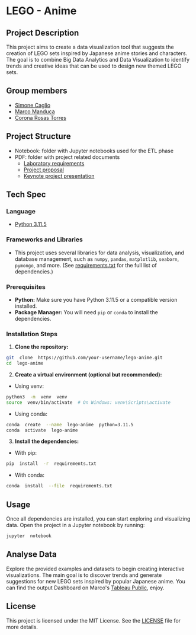 
# LEGO - Anime

## Project Description

This project aims to create a data visualization tool that suggests the creation of LEGO sets inspired by Japanese anime stories and characters. The goal is to combine Big Data Analytics and Data Visualization to identify trends and creative ideas that can be used to design new themed LEGO sets.

## Group members
- [Simone Caglio](mailto:s.caglio1@campus.unimib.it)
- [Marco Manduca](mailto:m.manduca@campus.unimib.it)
- [Corona Rosas Torres](mailto:c.rosastorres@campus.unimib.it)

## Project Structure
- Notebook: folder with Jupyter notebooks used for the ETL phase
- PDF: folder with project related documents
  - [Laboratory requirements](./PDF/Big_Data_Laboratory.pdf)
  - [Project proposal](./PDF/Proposal_Caglio_Manduca_Rosas.pdf)
  - [Keynote project presentation](./PDF/Presentazione_Caglio_Manduca_RosasTorres.pdf)

## Tech Spec
### Language
-  [Python 3.11.5](https://www.python.org/downloads/release/python-3115/)
### Frameworks and Libraries
-  This project uses several libraries for data analysis, visualization, and database management, such as `numpy`, `pandas`, `matplotlib`, `seaborn`, `pymongo`, and more. (See [requirements.txt](./requirements.txt) for the full list of dependencies.)
### Prerequisites
-  **Python:** Make sure you have Python 3.11.5 or a compatible version installed.
-  **Package Manager:** You will need `pip` or `conda` to install the dependencies.
### Installation Steps
1.  **Clone the repository:**

```bash
git  clone  https://github.com/your-username/lego-anime.git
cd  lego-anime
```
2.  **Create a virtual environment (optional but recommended):**
- Using venv:
```bash
python3  -m  venv  venv
source  venv/bin/activate  # On Windows: venv\Scripts\activate
```
- Using conda:
```bash
conda  create  --name  lego-anime  python=3.11.5
conda  activate  lego-anime
```
3.  **Install the dependencies:**
- With pip:
```bash
pip  install  -r  requirements.txt
```
- With conda:
```bash
conda  install  --file  requirements.txt
```

## Usage
Once all dependencies are installed, you can start exploring and visualizing data. Open the project in a Jupyter notebook by running:
```bash
jupyter  notebook
```
## Analyse Data
Explore the provided examples and datasets to begin creating interactive visualizations. The main goal is to discover trends and generate suggestions for new LEGO sets inspired by popular Japanese anime.
You can find the output Dashboard on Marco's [Tableau Public](https://public.tableau.com/app/profile/marco.manduca/viz/LEGO-Anime), enjoy.
## License
This project is licensed under the MIT License. See the [LICENSE](../LICENSE) file for more details.

